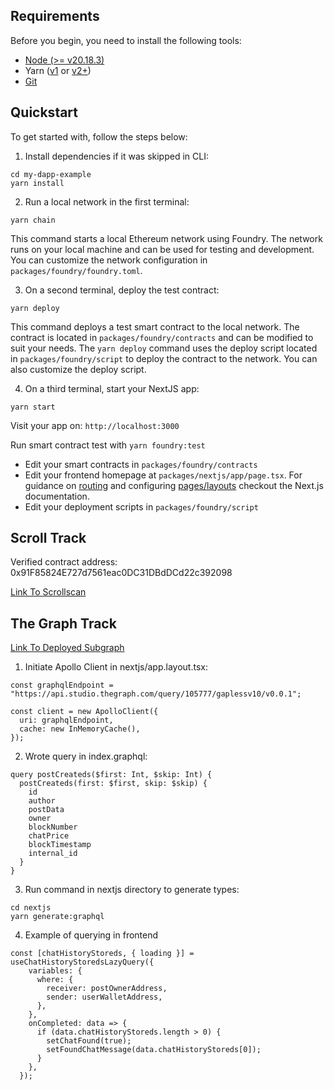 ## Requirements

Before you begin, you need to install the following tools:

- [Node (>= v20.18.3)](https://nodejs.org/en/download/)
- Yarn ([v1](https://classic.yarnpkg.com/en/docs/install/) or [v2+](https://yarnpkg.com/getting-started/install))
- [Git](https://git-scm.com/downloads)

## Quickstart

To get started with, follow the steps below:

1. Install dependencies if it was skipped in CLI:

```
cd my-dapp-example
yarn install
```

2. Run a local network in the first terminal:

```
yarn chain
```

This command starts a local Ethereum network using Foundry. The network runs on your local machine and can be used for testing and development. You can customize the network configuration in `packages/foundry/foundry.toml`.

3. On a second terminal, deploy the test contract:

```
yarn deploy
```

This command deploys a test smart contract to the local network. The contract is located in `packages/foundry/contracts` and can be modified to suit your needs. The `yarn deploy` command uses the deploy script located in `packages/foundry/script` to deploy the contract to the network. You can also customize the deploy script.

4. On a third terminal, start your NextJS app:

```
yarn start
```

Visit your app on: `http://localhost:3000`

Run smart contract test with `yarn foundry:test`

- Edit your smart contracts in `packages/foundry/contracts`
- Edit your frontend homepage at `packages/nextjs/app/page.tsx`. For guidance on [routing](https://nextjs.org/docs/app/building-your-application/routing/defining-routes) and configuring [pages/layouts](https://nextjs.org/docs/app/building-your-application/routing/pages-and-layouts) checkout the Next.js documentation.
- Edit your deployment scripts in `packages/foundry/script`

## Scroll Track

Verified contract address: 0x91F85824E727d7561eac0DC31DBdDCd22c392098

[Link To Scrollscan](https://sepolia.scrollscan.com/address/0x91f85824e727d7561eac0dc31dbddcd22c392098)

## The Graph Track

[Link To Deployed Subgraph](https://api.studio.thegraph.com/query/105777/gaplessv10/version/latest)

1. Initiate Apollo Client in nextjs/app.layout.tsx:

```
const graphqlEndpoint = "https://api.studio.thegraph.com/query/105777/gaplessv10/v0.0.1";

const client = new ApolloClient({
  uri: graphqlEndpoint,
  cache: new InMemoryCache(),
});
```

2. Wrote query in index.graphql:

```
query postCreateds($first: Int, $skip: Int) {
  postCreateds(first: $first, skip: $skip) {
    id
    author
    postData
    owner
    blockNumber
    chatPrice
    blockTimestamp
    internal_id
  }
}
```

3. Run command in nextjs directory to generate types:

```
cd nextjs
yarn generate:graphql
```

4. Example of querying in frontend

```
const [chatHistoryStoreds, { loading }] = useChatHistoryStoredsLazyQuery({
    variables: {
      where: {
        receiver: postOwnerAddress,
        sender: userWalletAddress,
      },
    },
    onCompleted: data => {
      if (data.chatHistoryStoreds.length > 0) {
        setChatFound(true);
        setFoundChatMessage(data.chatHistoryStoreds[0]);
      }
    },
  });
```
